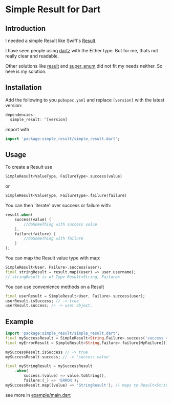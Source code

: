 # Simple Result for Dart

## Introduction

I needed a simple Result like Swift's [Result](https://developer.apple.com/documentation/swift/result).

I have seen people using [dartz](https://pub.dev/packages/dartz) with the Either type. But for me, thats not really clear and readable. 

Other solutions like [result](https://pub.dev/packages/result) and [super_enum](https://pub.dev/packages/super_enum) did not fit my needs neither. So here is my solution.

## Installation
Add the following to you `pubspec.yaml` and replace `[version]` with the latest version:

```dart
dependencies:
  simple_result: ^[version]

```
import with

```dart
import 'package:simple_result/simple_result.dart';
```

## Usage
To create a Result use 

```dart
SimpleResult<ValueType, FailureType>.success(value)
```
or 

```dart
SimpleResult<ValueType, FailureType>.failure(failure)
```

You can then 'iterate' over success or failure with:

```dart
result.when(
	success(value) {
		//doSomeThing with success value
	},
	failure(failure) {
		//doSomeThing with failure
	}
);
```

You can map the Result value type with map:

```dart
SimpleResult<User, Failure>.success(user);
final stringResult = result.map((user) => user.username);  
// stringResult is of Type Result<String, Failure>

```

You can use convenience methods on a Result

```dart
final userResult = SimpleResult<User, Failure>.success(user);
userResult.isSuccess; // -> true
userResult.success; // -> user object.
```

## Example
```dart
import 'package:simple_result/simple_result.dart';
final mySuccessResult = SimpleResult<String,Failure>.success('success value');
final myErrorResult = SimpleResult<String,Failure>.failure(MyFailure());

mySuccessResult.isSuccess // -> true
mySuccessResult.success; // -> 'success value'

final myStringResult = mySuccessResult
	.when(
		success:(value) => value.toString(), 
		failure:(_) => 'ERROR');
mySuccessResult.map((value) => 'StringResult'); // maps to Result<String, Failure>()

```

see more in [example/main.dart](https://github.com/spielgestalt/simple_result/blob/master/example/main.dart)